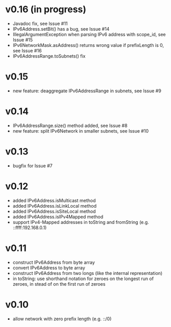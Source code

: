 # v0.16 (in progress)

  * Javadoc fix, see Issue #11
  * IPv6Address.setBit() has a bug, see Issue #14
  * IllegalArgumentException when parsing IPv6 address with scope_id, see Issue #15
  * IPv6NetworkMask.asAddress() returns wrong value if prefixLength is 0, see Issue #16
  * IPv6AddressRange.toSubnets() fix

# v0.15

  * new feature: deaggregate IPv6AddressRange in subnets, see Issue #9

# v0.14

  * IPv6AddressRange.size() method added, see Issue #8
  * new feature: split IPv6Network in smaller subnets, see Issue #10

# v0.13

  * bugfix for Issue #7

# v0.12

  * added IPv6Address.isMulticast method
  * added IPv6Address.isLinkLocal method
  * added IPv6Address.isSiteLocal method
  * added IPv6Address.isIPv4Mapped method
  * support IPv4-Mapped addresses in toString and fromString (e.g. ::ffff:192.168.0.1)

# v0.11

  * construct IPv6Address from byte array
  * convert IPv6Address to byte array
  * construct IPv6Address from two longs (like the internal representation)
  * in toString: use shorthand notation for zeroes on the longest run of zeroes, in stead of on the first run of zeroes

# v0.10

  * allow network with zero prefix length (e.g. ::/0)